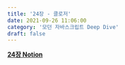 ```yaml
---
title: '24장 - 클로저'
date: 2021-09-26 11:06:00
category: '모던 자바스크립트 Deep Dive'
draft: false
---
```


**[24장 Notion](https://snowy-ink-04b.notion.site/24-897b926134654132a3d8bf705c69929c)**
